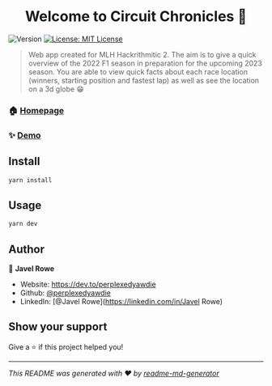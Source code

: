 <h1 align="center">Welcome to Circuit Chronicles 👋</h1>
<p>
  <img alt="Version" src="https://img.shields.io/badge/version-0.0.0-blue.svg?cacheSeconds=2592000" />
  <a href="#" target="_blank">
    <img alt="License: MIT License" src="https://img.shields.io/badge/License-MIT License-yellow.svg" />
  </a>
</p>

> Web app created for MLH Hackrithmitic 2. The aim is to give a quick overview of the 2022 F1 season in preparation for the upcoming 2023 season. You are able to view quick facts about each race location (winners, starting position and fastest lap) as well as see the location on a 3d globe 😁

### 🏠 [Homepage](https://circuit-chronicles-uqyr.vercel.app/)

### ✨ [Demo](https://circuit-chronicles-uqyr.vercel.app/)

## Install

```sh
yarn install
```

## Usage

```sh
yarn dev
```

## Author

👤 **Javel Rowe**

* Website: https://dev.to/perplexedyawdie
* Github: [@perplexedyawdie](https://github.com/perplexedyawdie)
* LinkedIn: [@Javel Rowe](https://linkedin.com/in/Javel Rowe)

## Show your support

Give a ⭐️ if this project helped you!

***
_This README was generated with ❤️ by [readme-md-generator](https://github.com/kefranabg/readme-md-generator)_